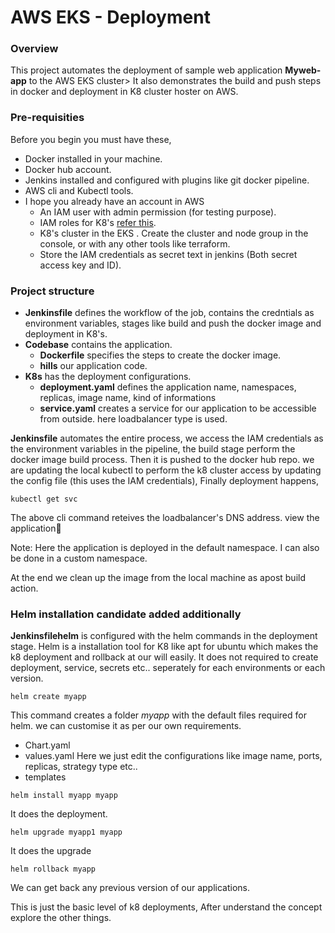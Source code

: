 # AWS EKS - Deployment 

### Overview

This project automates the deployment of sample web application **Myweb-app** to the AWS EKS cluster> It also demonstrates the build and push steps in docker and deployment in K8 cluster hoster on AWS.

### Pre-requisities

Before you begin you must have these,

- Docker installed in your machine.
- Docker hub account.
- Jenkins installed and configured with plugins like git docker pipeline.
- AWS cli and Kubectl tools.
- I hope you already have an account in AWS 
  - An IAM user with admin permission (for testing purpose).
  - IAM roles for K8's [refer this](https://docs.aws.amazon.com/eks/latest/userguide/service_IAM_role.html).
  - K8's cluster in the EKS . Create the cluster and node group in the console, or with any other tools like terraform.
  - Store the IAM credentials as secret text in jenkins (Both secret access key and ID).

### Project structure

- **Jenkinsfile** defines the workflow of the job, contains the credntials as environment variables, stages like build and push the docker image and deployment in K8's.
- **Codebase** contains the application.
  - **Dockerfile** specifies the steps to create the docker image.
  - **hills** our application code.
- **K8s** has the deployment configurations.
  - **deployment.yaml** defines the application name, namespaces, replicas, image name, kind of informations
  - **service.yaml** creates a service for our application to be accessible from outside. here loadbalancer type is used.


**Jenkinsfile** automates the entire process, we access the IAM credentials as the environment variables in the pipeline, the build stage perform the docker image build process. Then it is pushed to the docker hub repo. we are updating the local kubectl to perform the k8 cluster access by updating the config file (this uses the IAM credentials), Finally deployment happens, 

```
kubectl get svc
```

The above cli command reteives the loadbalancer's DNS address. view the application:clap:

Note: Here the application is deployed in the default namespace. I can also be done in a custom namespace.


At the end we clean up the image from the local machine as apost build action.


### Helm installation candidate added additionally

**Jenkinsfilehelm** is configured with the helm commands in the deployment stage. Helm is a installation tool for K8 like apt for ubuntu which makes the k8 deployment and rollback at our will easily. It does not required to create deployment, service, secrets etc.. seperately for each environments or each version. 

```
helm create myapp
```
This command creates a folder _myapp_ with the default files required for helm. we can customise it as per our own requirements. 
  - Chart.yaml
  - values.yaml  Here we just edit the configurations like image name, ports, replicas, strategy type etc..
  - templates 

```
helm install myapp myapp
```
It does the deployment.

```
helm upgrade myapp1 myapp
```
It does the upgrade

```
helm rollback myapp
```
We can get back any previous version of our applications.

This is just the basic level of k8 deployments, After understand the concept explore the other things.
